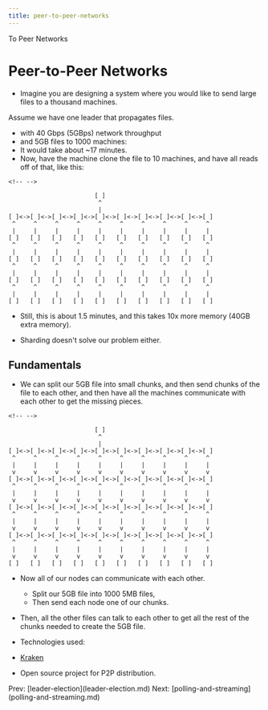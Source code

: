 ```yaml
---
title: peer-to-peer-networks
---
```


To Peer Networks

# Peer-to-Peer Networks

- Imagine you are designing a system where you would like to send
  large files to a thousand machines.

Assume we have one leader that propagates files.

- with 40 Gbps (5GBps) network throughput
- and 5GB files to 1000 machines:
- It would take about \~17 minutes.
- Now, have the machine clone the file to 10 machines, and have all
  reads off of that, like this:

```{=html}
<!-- -->
```

                            [ ]
                             ^
                             |
    [ ]<->[ ]<->[ ]<->[ ]<->[ ]<->[ ]<->[ ]<->[ ]<->[ ]<->[ ]
     ^     ^     ^     ^     ^     ^     ^     ^     ^     ^
     |     |     |     |     |     |     |     |     |     |
    [ ]   [ ]   [ ]   [ ]   [ ]   [ ]   [ ]   [ ]   [ ]   [ ]
     ^     ^     ^     ^     ^     ^     ^     ^     ^     ^
     |     |     |     |     |     |     |     |     |     |
    [ ]   [ ]   [ ]   [ ]   [ ]   [ ]   [ ]   [ ]   [ ]   [ ]
     ^     ^     ^     ^     ^     ^     ^     ^     ^     ^
     |     |     |     |     |     |     |     |     |     |
    [ ]   [ ]   [ ]   [ ]   [ ]   [ ]   [ ]   [ ]   [ ]   [ ]
     ^     ^     ^     ^     ^     ^     ^     ^     ^     ^
     |     |     |     |     |     |     |     |     |     |
    [ ]   [ ]   [ ]   [ ]   [ ]   [ ]   [ ]   [ ]   [ ]   [ ]

- Still, this is about 1.5 minutes, and this takes 10x more memory
  (40GB extra memory).

- Sharding doesn\'t solve our problem either.

## Fundamentals

- We can split our 5GB file into small chunks, and then send chunks of
  the file to each other, and then have all the machines communicate
  with each other to get the missing pieces.

```{=html}
<!-- -->
```

                            [ ]
                             ^
                             |
    [ ]<->[ ]<->[ ]<->[ ]<->[ ]<->[ ]<->[ ]<->[ ]<->[ ]<->[ ]
     ^     ^     ^     ^     ^     ^     ^     ^     ^     ^
     |     |     |     |     |     |     |     |     |     |
     v     v     v     v     v     v     v     v     v     v
    [ ]<->[ ]<->[ ]<->[ ]<->[ ]<->[ ]<->[ ]<->[ ]<->[ ]<->[ ]
     ^     ^     ^     ^     ^     ^     ^     ^     ^     ^
     |     |     |     |     |     |     |     |     |     |
     v     v     v     v     v     v     v     v     v     v
    [ ]<->[ ]<->[ ]<->[ ]<->[ ]<->[ ]<->[ ]<->[ ]<->[ ]<->[ ]
     ^     ^     ^     ^     ^     ^     ^     ^     ^     ^
     |     |     |     |     |     |     |     |     |     |
     v     v     v     v     v     v     v     v     v     v
    [ ]<->[ ]<->[ ]<->[ ]<->[ ]<->[ ]<->[ ]<->[ ]<->[ ]<->[ ]
     ^     ^     ^     ^     ^     ^     ^     ^     ^     ^
     |     |     |     |     |     |     |     |     |     |
     v     v     v     v     v     v     v     v     v     v
    [ ]   [ ]   [ ]   [ ]   [ ]   [ ]   [ ]   [ ]   [ ]   [ ]

- Now all of our nodes can communicate with each other.

  - Split our 5GB file into 1000 5MB files,
  - Then send each node one of our chunks.

- Then, all the other files can talk to each other to get all the rest
  of the chunks needed to create the 5GB file.

- Technologies used:

- [Kraken](https://github.com/uber/kraken.md)

- Open source project for P2P distribution.

Prev: \[leader-election](leader-election.md) Next:
\[polling-and-streaming](polling-and-streaming.md)

